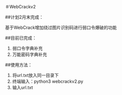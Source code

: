 ＃WebCrackv2

##计划2月末完成：

基于WebCrack增加绕过图片识别码进行弱口令爆破的功能

##目前已完成：

1. 弱口令字典补充
2. 万能密码字典补充

##使用方法：

1. 将url.txt放入同一目录下
2. 终端输入：python3 webcrackv2.py
3. 输入url.txt


